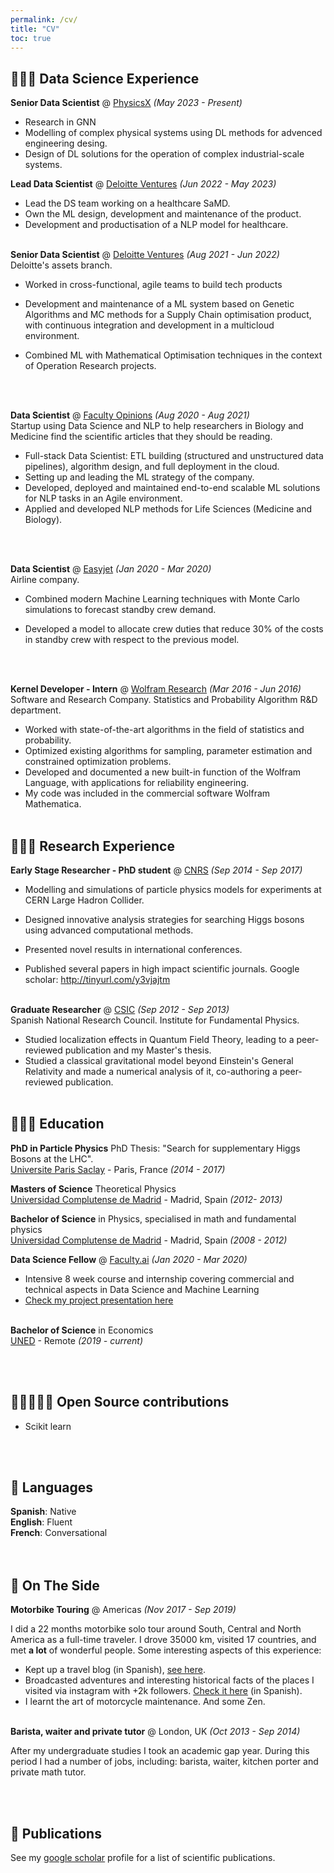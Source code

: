 ```yaml
---
permalink: /cv/
title: "CV"
toc: true
---
```

<!-- # Matias R. Vazquez

_(Data) Scientist based in London, UK_ <br> -->

## 🧑🏻‍💻 Data Science Experience

**Senior Data Scientist** @ [PhysicsX](https://www.physicsx.ai) _(May 2023 - Present)_ <br>
  - Research in GNN
  - Modelling of complex physical systems using DL methods for advenced engineering desing.
  - Design of DL solutions for the operation of complex industrial-scale systems.

**Lead Data Scientist** @ [Deloitte Ventures](https://www2.deloitte.com/uk/en/pages/innovation/solutions/ventures.html) _(Jun 2022 - May 2023)_ <br>

  - Lead the DS team working on a healthcare SaMD.
  - Own the ML design, development and maintenance of the product.
  - Development and productisation of a NLP model for healthcare.
<br><br>

**Senior Data Scientist** @ [Deloitte Ventures](https://www2.deloitte.com/uk/en/pages/innovation/solutions/ventures.html)  _(Aug 2021 - Jun 2022)_ <br>
Deloitte's assets branch.
  - Worked in cross-functional, agile teams to build tech products
  - Development and maintenance of a ML system based on Genetic Algorithms and MC methods for a Supply Chain optimisation product, with continuous integration and development in a multicloud environment.

  - Combined ML with Mathematical Optimisation techniques in the context of Operation Research projects.
  <!-- - **_Technologies used:_** AWS, Azure, Python -->
  <br><br>


**Data Scientist** @ [Faculty Opinions](http://facultyopinions.com/) _(Aug 2020 - Aug 2021)_ <br>
Startup using Data Science and NLP to help researchers in Biology and Medicine find the scientific articles that they should be reading.
- Full-stack Data Scientist: ETL building (structured and unstructured data pipelines), algorithm design, and full deployment in the cloud.
- Setting up and leading the ML strategy of the company.
- Developed, deployed and maintained end-to-end scalable ML solutions for NLP tasks in an Agile environment.
- Applied and developed NLP methods for Life Sciences (Medicine and Biology).
<!-- - **_Technologies used:_** Python, AWS, SQL -->
  <br><br>

**Data Scientist** @ [Easyjet](http://easyjet.com/) _(Jan 2020 - Mar 2020)_ <br>
Airline company.
- Combined modern Machine Learning techniques with Monte Carlo simulations to forecast standby crew demand.

- Developed a model to allocate crew duties that reduce 30% of the costs in standby crew with respect to the previous model.
<!-- - **_Technologies used:_** Python, AWS, SQL -->
  <br><br>


**Kernel Developer - Intern** @ [Wolfram Research](hhttps://www.wolfram.com/) _(Mar 2016 - Jun 2016)_ <br>
Software and Research Company. Statistics and Probability Algorithm R&D department.

- Worked with state-of-the-art algorithms in the field of statistics and probability.
- Optimized existing algorithms for sampling, parameter estimation and constrained optimization problems.
- Developed and documented a new built-in function of the Wolfram Language, with applications for reliability engineering.
- My code was included in the commercial software Wolfram Mathematica.
    <br><br>
    
## 🧑🏻‍🔬 Research Experience

<!-- _This section accounts for work done pre-career change._
<br><br> -->

**Early Stage Researcher - PhD student** @ [CNRS](https://cnrs.fr) _(Sep 2014 - Sep 2017)_ <br>

- Modelling and simulations of particle physics models for experiments at CERN Large Hadron Collider.

- Designed innovative analysis strategies for searching Higgs bosons using advanced computational methods.

- Presented novel results in international conferences.

- Published several papers in high impact scientific journals. Google scholar: http://tinyurl.com/y3vjajtm
<br><br>


**Graduate Researcher** @ [CSIC](https://csic.es/) _(Sep 2012 - Sep 2013)_ <br>
Spanish National Research Council. Institute for Fundamental Physics.
 - Studied localization effects in Quantum Field Theory, leading to a peer-reviewed publication and my Master's thesis. 
 - Studied a classical gravitational model beyond Einstein's General Relativity and made a numerical analysis of it, co-authoring a peer-reviewed publication.
<br><br>


## 🧑🏻‍🎓 Education

**PhD in Particle Physics** PhD Thesis: "Search for supplementary Higgs Bosons at the LHC". <br>
[Universite Paris Saclay](https://www.universite-paris-saclay.fr/en) - Paris, France _(2014 - 2017)_

**Masters of Science** Theoretical Physics<br>
[Universidad Complutense de Madrid](https://www.american.edu/) - Madrid, Spain _(2012- 2013)_

**Bachelor of Science** in Physics, specialised in math and fundamental physics<br>
[Universidad Complutense de Madrid](https://www.ucm.es/) - Madrid, Spain _(2008 - 2012)_

**Data Science Fellow** @ [Faculty.ai](https://faculty.ai/) _(Jan 2020 - Mar 2020)_ <br>
  - Intensive 8 week course and internship covering commercial and technical aspects in Data Science and Machine Learning
  - [Check my project presentation here](https://www.youtube.com/watch?v=Lx5yDauyk0c)
<br><br>

**Bachelor of Science** in Economics<br>
[UNED](https://www.UNED.es/) - Remote _(2019 - current)_

<br><br>

## 🧑🏻‍🤝‍🧑🏽 Open Source contributions

- Scikit learn
  
<br><br>

<!-- ## 🎤 Public Speaking
    
### Recent Appearances

- **Women TechMakers Vienna Conference** _(streamed on Aug 7, 2020)_
<br>[How AI is Enhancing Journalism](https://www.youtube.com/watch?v=-qZCRHwnnbM)<br>

- **single-threaded Podcast** _(released on Mar 31, 2021)_
<br>[Crying at work](https://anchor.fm/single-threaded/episodes/Carolyn-Stransky-on-Crying-at-Work-etu7hj)<br>
<br>

**Want me to speak at your event?**
<br>💖 [Check out my website](https://workwithcarolyn.com/speaking) for more information.
<br><br>
   -->
<!-- ## 🏆 Accomplishments

**Won First Place** @ [Rainbows End Sex Tech Hackathon](https://hack.touchyfeely.tech/) _(May 2021)_ <br>
Built [Tentilex](https://workwithcarolyn.com/blog/tentilex), a wearable armband that records your hand movement and generates a live 3D-model. 

**Top Author Recognition** @ [DEV](https://dev.to/) _(2019 - 2020)_ <br>
Named one of the Top 500 authors in 2019. Also wrote two articles that ranked in the weekly Top 7:
  - [How to remove condescending language from documentation](https://dev.to/meeshkan/how-to-remove-condescending-language-from-documentation-4a5p)
  - [Onboarding a junior developer to your team? Here's 12 tips.](https://dev.to/carolstran/onboarding-a-junior-developer-to-your-team-here-s-12-tips-4g3a)
<br><br>

**Won Best Project** @ [Geek Girl Carrots Berlin Hackathon](http://www.hacklikeagirl.co/) _(Oct 2017)_<br>
Created [Qarma](https://github.com/lcorr8/qarma), an online platform to report and retrieve lost & found objects for travelers abroad.
<br><br> -->

## 💬 Languages

**Spanish**: Native <br>
**English**: Fluent <br>
**French**: Conversational <br>
<br><br>

## 📌 On The Side

**Motorbike Touring** @ Americas _(Nov 2017 - Sep 2019)_ <br>

I did a 22 months motorbike solo tour around South, Central and North America as a full-time traveler. I drove 35000 km, visited 17 countries, and met **a lot** of wonderful people. Some interesting aspects of this experience:
  - Kept up a travel blog (in Spanish), [see here](https://lavidaquedanlasvueltas.wordpress.com/). 
  - Broadcasted adventures and interesting historical facts of the places I visited via instagram with +2k followers. [Check it here](https://instagram.com/lavidaquedanlasvueltas) (in Spanish).
  - I learnt the art of motorcycle maintenance. And some Zen.
  <br><br>

**Barista, waiter and private tutor** @ London, UK _(Oct 2013 - Sep 2014)_ <br>

After my undergraduate studies I took an academic gap year. During this period I had a number of jobs, including: barista, waiter, kitchen porter and private math tutor.

  <br><br>


## 📰 Publications
See my [google scholar](https://scholar.google.com/citations?user=9fba9FMAAAAJ) profile for a list of scientific publications.
